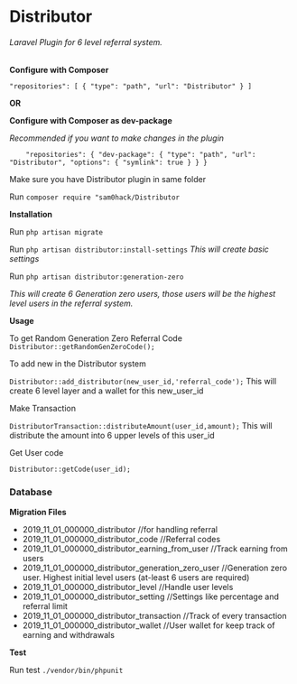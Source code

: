 # Distributor

###### Laravel Plugin for 6 level referral system. 

**Configure with Composer**

`"repositories": [
     {
         "type": "path",
         "url": "Distributor"
     }
 ]`

**OR**

**Configure with Composer as dev-package**

_Recommended if you want to make changes in the plugin_   

`    "repositories": {
         "dev-package": {
             "type": "path",
             "url": "Distributor",
             "options": {
                 "symlink": true
             }
         }
     }`
     
 Make sure you have Distributor plugin in same folder
 
 Run  `composer require "sam0hack/Distributor`
 
 **Installation**
 
 Run `php artisan migrate`
 
 
 
 Run `php artisan distributor:install-settings`
 _This will create basic settings_
 	

 
 Run `php artisan distributor:generation-zero` 
 
 _This will create 6 Generation zero users, those users will be the highest level users in the referral system._
 
**Usage** 

To get Random Generation Zero Referral Code
`Distributor::getRandomGenZeroCode();`

To add new in the Distributor system

`Distributor::add_distributor(new_user_id,'referral_code');`
This will create 6 level layer and a wallet for this new_user_id

Make Transaction

`DistributorTransaction::distributeAmount(user_id,amount);`
 This will distribute the amount into 6 upper levels of this user_id
 
 Get User code
 
 `Distributor::getCode(user_id);`
 
### Database

**Migration Files**

* 2019_11_01_000000_distributor //for handling referral
* 2019_11_01_000000_distributor_code //Referral codes
* 2019_11_01_000000_distributor_earning_from_user //Track earning from users
* 2019_11_01_000000_distributor_generation_zero_user //Generation zero user. Highest initial level users (at-least 6 users are required) 
* 2019_11_01_000000_distributor_level //Handle user levels
* 2019_11_01_000000_distributor_setting //Settings like percentage and referral limit 
* 2019_11_01_000000_distributor_transaction //Track of every transaction
* 2019_11_01_000000_distributor_wallet //User wallet for keep track of earning and withdrawals


**Test**

Run test `./vendor/bin/phpunit`
